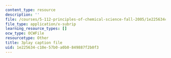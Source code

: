 ```yaml
---
content_type: resource
description: ''
file: /courses/5-112-principles-of-chemical-science-fall-2005/1e225634c10e57b0a0b0849887f2b0f3_-uEwMV9DHZo.vtt
file_type: application/x-subrip
learning_resource_types: []
ocw_type: OCWFile
resourcetype: Other
title: 3play caption file
uid: 1e225634-c10e-57b0-a0b0-849887f2b0f3
---
```

